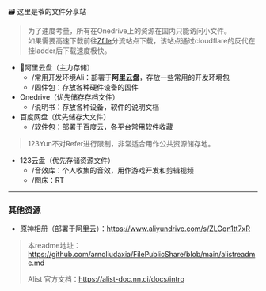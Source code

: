 🗃️ 这里是爷的文件分享站
> 为了速度考量，所有在Onedrive上的资源在国内只能访问小文件。\
> 如果需要高速下载前往[Zfile](https://zfile.liuyf7.top/)分流站点下载，该站点通过cloudflare的反代在挂ladder后下载速度极快。

- 🌟阿里云盘（主力存储）
  - /常用开发环境Ali：部署于**阿里云盘**，存放一些常用的开发环境包
  - /固件包：存放各种硬件设备的固件
- Onedrive（优先储存存档文件）
  - /说明书：存放各种设备，软件的说明文档
- 百度网盘（优先储存大文件）
  - /软件包：部署于百度云，各平台常用软件收藏

> 123Yun不对Refer进行限制，非常适合用作公共资源储存地。 
- 123云盘（优先存储资源文件）
  - /音效库：个人收集的音效，用作游戏开发和剪辑视频
  - /图床：RT 

---

### 其他资源

- 原神相册（部署于阿里云）：https://www.aliyundrive.com/s/ZLGqn1tt7xR

> 本readme地址：https://github.com/arnoliudaxia/FilePublicShare/blob/main/alistreadme.md
> 
> Alist 官方文档：https://alist-doc.nn.ci/docs/intro

